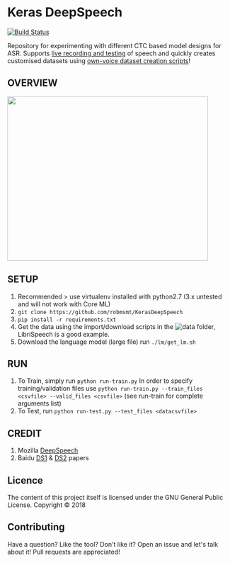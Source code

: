 # Keras DeepSpeech
[![Build Status](https://travis-ci.org/robmsmt/KerasDeepSpeech.svg?branch=master)](https://travis-ci.org/robmsmt/KerasDeepSpeech)

<!-- ___ -->

Repository for experimenting with different CTC based model designs for ASR. Supports [live recording and testing](data/live-rec-test.py) of speech and quickly creates customised datasets using [own-voice dataset creation scripts](data/data-recorder.py)!

## OVERVIEW

<!-- ![Overview kDS](https://raw.githubusercontent.com/mlrobsmt/KerasDeepSpeech/master/preproc/overview.gif "Overview of kDS and batchgen") -->
<img src="https://raw.githubusercontent.com/robmsmt/KerasDeepSpeech/master/preproc/overview.gif" align="center" height="371" width="453">

<!-- ## Existing Architectures - model.py -->
<!-- 1. Arch 0 - DS1 (3FC+BLSTM+SOFTMAX) with dropout -->
<!-- 2. Arch 1 - DS1 (3FC+BLSTM+SOFTMAX) dropout -->
<!-- 3. Arch 2 - DS2 (1D conv+BGRU+FC+SOFTMAX) -->
<!-- 4. Arch 3 - own FC+ -->
<!-- 5. Arch 4 - Graves2006 (conv) -->
<!-- 6. Arch 2 - DS2 (conv) -->

<!-- ## QUICKSTART PRETRAINED MODELS -->


## SETUP
1. Recommended > use virtualenv installed with python2.7 (3.x untested and will not work with Core ML)
2. `git clone https://github.com/robmsmt/KerasDeepSpeech`
3. `pip install -r requirements.txt`
4. Get the data using the import/download scripts in the ![data](https://github.com/robmsmt/KerasDeepSpeech/tree/master/data) folder, LibriSpeech is a good example.
5. Download the language model (large file) run `./lm/get_lm.sh`

## RUN
1. To Train, simply run `python run-train.py` In order to specify training/validation files use `python run-train.py --train_files <csvfile> --valid_files <csvfile>` (see run-train for complete arguments list)
2. To Test, run `python run-test.py --test_files <datacsvfile>`

<!-- ## iOS/Android -->
<!-- See iOS/Android folders -->

## CREDIT 
1. Mozilla [DeepSpeech](https://github.com/mozilla/DeepSpeech)
2. Baidu [DS1](https://arxiv.org/abs/1412.5567) & [DS2](https://arxiv.org/abs/1512.02595) papers

<!-- ## Help -->
<!-- tbc -->

## Licence
The content of this project itself is licensed under the GNU General Public License.
Copyright © 2018

## Contributing ##
Have a question? Like the tool? Don't like it? Open an issue and let's talk about it! Pull requests are appreciated!


